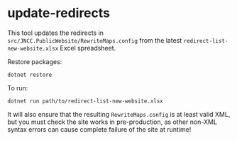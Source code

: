 
update-redirects
================

This tool updates the redirects in `src/JNCC.PublicWebsite/RewriteMaps.config` from the latest `redirect-list-new-website.xlsx` Excel spreadsheet.

Restore packages:

    dotnet restore

To run:

    dotnet run path/to/redirect-list-new-website.xlsx

It will also ensure that the resulting `RewriteMaps.config` is at least valid XML, but you must check the site works in pre-production, as other non-XML syntax errors can cause complete failure of the site at runtime!
